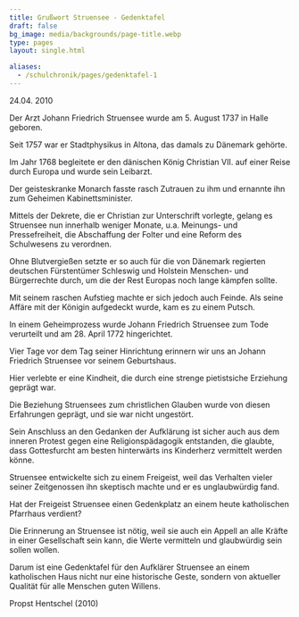 ```yaml
---
title: Grußwort Struensee - Gedenktafel
draft: false
bg_image: media/backgrounds/page-title.webp
type: pages
layout: single.html

aliases:
  - /schulchronik/pages/gedenktafel-1
---
```


24.04. 2010



Der Arzt Johann Friedrich Struensee wurde am 5. August 1737 in Halle geboren.

Seit 1757 war er Stadtphysikus in Altona, das damals zu Dänemark gehörte.

Im Jahr 1768 begleitete er den dänischen König Christian VII. auf einer Reise durch Europa und wurde sein Leibarzt.

Der geisteskranke Monarch fasste rasch Zutrauen zu ihm und ernannte ihn zum Geheimen Kabinettsminister.

Mittels der Dekrete, die er Christian zur Unterschrift vorlegte, gelang es Struensee nun innerhalb weniger Monate, u.a. Meinungs- und Pressefreiheit, die Abschaffung der Folter und eine Reform des Schulwesens zu verordnen.

Ohne Blutvergießen setzte er so auch für die von Dänemark regierten deutschen Fürstentümer Schleswig und Holstein Menschen- und Bürgerrechte durch, um die der Rest Europas noch lange kämpfen sollte.

Mit seinem raschen Aufstieg machte er sich jedoch auch Feinde. Als seine Affäre mit der Königin aufgedeckt wurde, kam es zu einem Putsch.

In einem Geheimprozess wurde Johann Friedrich Struensee zum Tode verurteilt und am 28. April 1772 hingerichtet.



Vier Tage vor dem Tag seiner Hinrichtung erinnern wir uns an Johann Friedrich Struensee vor seinem Geburtshaus.

Hier verlebte er eine Kindheit, die durch eine strenge pietistsiche Erziehung geprägt war.

Die Beziehung Struensees zum christlichen Glauben wurde von diesen Erfahrungen geprägt, und sie war nicht ungestört.

Sein Anschluss an den Gedanken der Aufklärung ist sicher auch aus dem inneren Protest gegen eine Religionspädagogik entstanden, die glaubte, dass Gottesfurcht am besten hinterwärts ins Kinderherz vermittelt werden könne.

Struensee entwickelte sich zu einem Freigeist, weil das Verhalten vieler seiner Zeitgenossen ihn skeptisch machte und er es unglaubwürdig fand.

Hat der Freigeist Struensee einen Gedenkplatz an einem heute katholischen Pfarrhaus verdient?

Die Erinnerung an Struensee ist nötig, weil sie auch ein Appell an alle Kräfte in einer Gesellschaft sein kann, die Werte vermitteln und glaubwürdig sein sollen wollen.

Darum ist eine Gedenktafel für den Aufklärer Struensee an einem katholischen Haus nicht nur eine historische Geste, sondern von aktueller Qualität für alle Menschen guten Willens.

Propst Hentschel (2010)
